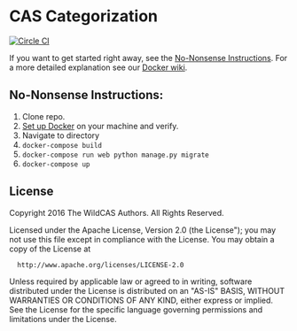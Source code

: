 CAS Categorization
==================
[![Circle CI](https://circleci.com/gh/WildCAS/CASCategorization/tree/develop.svg?style=svg)](https://circleci.com/gh/WildCAS/CASCategorization/tree/develop)

If you want to get started right away, see the [No-Nonsense Instructions](#no-nonsense-instructions). For a more detailed explanation see our [Docker wiki](https://github.com/WildCAS/CASCategorization/wiki/Docker).

## No-Nonsense Instructions:
1. Clone repo.
2. [Set up Docker](https://docs.docker.com/compose/install/) on your machine and verify.
3. Navigate to directory
3. `docker-compose build`
4. `docker-compose run web python manage.py migrate`
5. `docker-compose up`



## License
Copyright 2016 The WildCAS Authors. All Rights Reserved.

Licensed under the Apache License, Version 2.0 (the License");
you may not use this file except in compliance with the License.
You may obtain a copy of the License at

      http://www.apache.org/licenses/LICENSE-2.0

Unless required by applicable law or agreed to in writing, software
distributed under the License is distributed on an "AS-IS" BASIS,
WITHOUT WARRANTIES OR CONDITIONS OF ANY KIND, either express or implied.
See the License for the specific language governing permissions and
limitations under the License.

